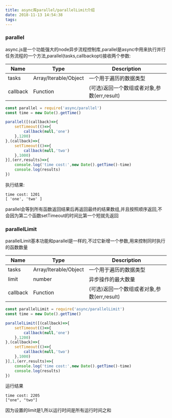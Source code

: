 ```yaml
---
title: async库parallel/parallelLimit介绍
date: 2018-11-13 14:54:38
tags:
---
```

### parallel
async.js是一个功能强大的node异步流程控制库,parallel是async中用来执行并行任务流程的一个方法,parallel(tasks,callbackopt)接收两个参数:

|Name|Type|Description
|-|-|-|
|tasks| Array/Iterable/Object | 一个用于遍历的数据类型
|callback| Function | (可选)返回一个数组或者对象,参数(err,result)

```javaScript
const parallel = require('async/parallel')
const time = new Date().getTime()

parallel([(callback)=>{
	setTimeout(()=>{
		callback(null,'one')
	},1200)
},(callback)=>{
	setTimeout(()=>{
		callback(null,'two')
	},1000)
}],(err,results)=>{
	console.log('time cost:',new Date().getTime()-time)
	console.log(results)
})
```
执行结果:
```
time cost: 1201
[ 'one', 'two' ]
```
parallel会等到所有函数返回结果后再返回最终的结果数组,并且按照顺序返回,不会因为第二个函数setTimeout的时间比第一个短就先返回

### parallelLimit
parallelLimit基本功能和parallel是一样的,不过它新增一个参数,用来控制同时执行的函数数量

|Name|Type|Description
|-|-|-|
|tasks| Array/Iterable/Object | 一个用于遍历的数据类型
|limit| number | 异步操作的最大数量
|callback| Function | (可选)返回一个数组或者对象,参数(err,result)

```javaScript
const parallelLimit = require('async/parallelLimit')
const time = new Date().getTime()

parallelLimit([(callback)=>{
	setTimeout(()=>{
		callback(null,'one')
	},1200)
},(callback)=>{
	setTimeout(()=>{
		callback(null,'two')
	},1000)
}],1,(err,results)=>{
	console.log('time cost:',new Date().getTime()-time)
	console.log(results)
})
```
运行结果
```
time cost: 2205
["one", "two"]
```
因为设置的limit是1,所以运行时间是所有运行时间之和
